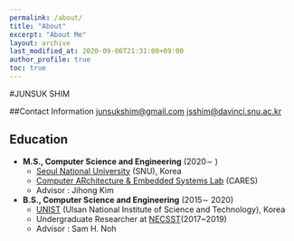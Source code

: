 ```yaml
---
permalink: /about/
title: "About"
excerpt: "About Me"
layout: archive
last_modified_at: 2020-09-06T21:31:00+09:00
author_profile: true
toc: true
---
```


#JUNSUK SHIM

##Contact Information
junsukshim@gmail.com
jsshim@davinci.snu.ac.kr

## Education
 - **M.S., Computer Science and Engineering** (2020∼ )
	 - [Seoul National University](https://www.snu.ac.kr/) (SNU), Korea
	 - [Computer ARchitecture & Embedded Systems Lab](http://cares.snu.ac.kr) (CARES) 
	 - Advisor : Jihong Kim
 - **B.S., Computer Science and Engineering** (2015∼ 2020)
	 - [UNIST](https://www.unist.ac.kr/) (Ulsan National Institute of Science and Technology), Korea
	 - Undergraduate Researcher at [NECSST](http://next.unist.ac.kr/)(2017~2019)
	 - Advisor : Sam H. Noh
